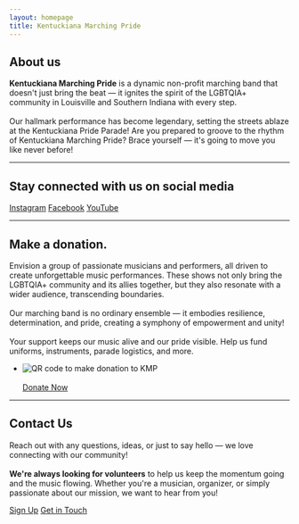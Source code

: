 ```yaml
---
layout: homepage
title: Kentuckiana Marching Pride
---
```


<section>
  <h2>About us</h2>
  <p>
    <strong class="highlight">Kentuckiana Marching Pride</strong> is a dynamic non-profit marching band that doesn't just bring the beat — it ignites the spirit of the LGBTQIA+ community in Louisville and Southern Indiana with every step.
    <br><br>
    Our hallmark performance has become legendary, setting the streets ablaze at the Kentuckiana Pride Parade! Are you prepared to groove to the rhythm of Kentuckiana Marching Pride? Brace yourself — it's going to move you like never before!
  </p>
</section>
<hr>
<section>
  <h2>Stay connected with us on social media</h2>
  <div class="social-links">
    <a href="https://www.instagram.com/kentuckianamarchingpride/" target="_blank">Instagram</a>
    <a href="https://www.facebook.com/kmpband1" target="_blank">Facebook</a>
    <a href="https://www.youtube.com/channel/UCJD-s_ZSoTHLihpQIFD0zIQ" target="_blank">YouTube</a>
  </div>
</section>
<hr>
<section>
    <div class="inner">
        <h2>Make a donation.</h2>
        <p>
            Envision a group of passionate musicians and performers, all driven to create unforgettable music performances. These shows not only bring the LGBTQIA+ community and its allies together, but they also resonate with a wider audience, transcending boundaries.
            <br><br>
            Our marching band is no ordinary ensemble — it embodies resilience, determination, and pride, creating a symphony of empowerment and unity!
            <br><br>
            Your support keeps our music alive and our pride visible. Help us fund uniforms, instruments, parade logistics, and more.
        </p>
        <ul class="donate-now inner">
            <li>
                <img src="{{ '/assets/images/g.webp' | relative_url }}" alt="QR code to make donation to KMP" class="qr" aria-hidden="true" />
                <br><br>
                <a class="button secondary" href="https://www.paypal.com/ncp/payment/9ZYV6VW2D5KAN" target="_blank">Donate Now</a>
            </li>
        </ul>
  </div>
</section>
<hr>
<section>
  <h2>Contact Us</h2>
  <p>
    Reach out with any questions, ideas, or just to say hello — we love connecting with our community!
    <br><br>
    <strong class="highlight">We're always looking for volunteers</strong> to help us keep the momentum going and the music flowing. Whether you're a musician, organizer, or simply passionate about our mission, we want to hear from you!
  </p>
  <a href="https://forms.gle/viFKachhhYX9diDPA" class="button" target="_blank">Sign Up</a>
  <a href="https://forms.gle/9uZcsbcknNAXQxti9" class="button secondary" target="_blank">Get in Touch</a>
</section>
